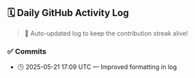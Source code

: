 ## 🗓️ Daily GitHub Activity Log

> 🤖 Auto-updated log to keep the contribution streak alive!

### ✅ Commits

- 🕒 2025-05-21 17:09 UTC — Improved formatting in log


